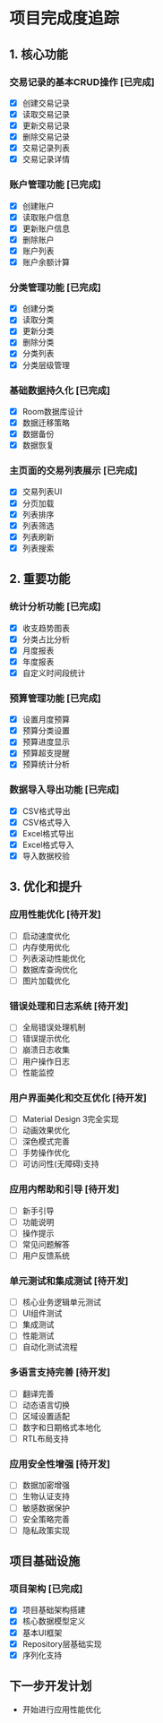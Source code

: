 # 项目完成度追踪

## 1. 核心功能
### 交易记录的基本CRUD操作 [已完成]
- [x] 创建交易记录
- [x] 读取交易记录
- [x] 更新交易记录
- [x] 删除交易记录
- [x] 交易记录列表
- [x] 交易记录详情

### 账户管理功能 [已完成]
- [x] 创建账户
- [x] 读取账户信息
- [x] 更新账户信息
- [x] 删除账户
- [x] 账户列表
- [x] 账户余额计算

### 分类管理功能 [已完成]
- [x] 创建分类
- [x] 读取分类
- [x] 更新分类
- [x] 删除分类
- [x] 分类列表
- [x] 分类层级管理

### 基础数据持久化 [已完成]
- [x] Room数据库设计
- [x] 数据迁移策略
- [x] 数据备份
- [x] 数据恢复

### 主页面的交易列表展示 [已完成]
- [x] 交易列表UI
- [x] 分页加载
- [x] 列表排序
- [x] 列表筛选
- [x] 列表刷新
- [x] 列表搜索

## 2. 重要功能
### 统计分析功能 [已完成]
- [x] 收支趋势图表
- [x] 分类占比分析
- [x] 月度报表
- [x] 年度报表
- [x] 自定义时间段统计

### 预算管理功能 [已完成]
- [x] 设置月度预算
- [x] 预算分类设置
- [x] 预算进度显示
- [x] 预算超支提醒
- [x] 预算统计分析

### 数据导入导出功能 [已完成]
- [x] CSV格式导出
- [x] CSV格式导入
- [x] Excel格式导出
- [x] Excel格式导入
- [x] 导入数据校验

## 3. 优化和提升
### 应用性能优化 [待开发]
- [ ] 启动速度优化
- [ ] 内存使用优化
- [ ] 列表滚动性能优化
- [ ] 数据库查询优化
- [ ] 图片加载优化

### 错误处理和日志系统 [待开发]
- [ ] 全局错误处理机制
- [ ] 错误提示优化
- [ ] 崩溃日志收集
- [ ] 用户操作日志
- [ ] 性能监控

### 用户界面美化和交互优化 [待开发]
- [ ] Material Design 3完全实现
- [ ] 动画效果优化
- [ ] 深色模式完善
- [ ] 手势操作优化
- [ ] 可访问性(无障碍)支持

### 应用内帮助和引导 [待开发]
- [ ] 新手引导
- [ ] 功能说明
- [ ] 操作提示
- [ ] 常见问题解答
- [ ] 用户反馈系统

### 单元测试和集成测试 [待开发]
- [ ] 核心业务逻辑单元测试
- [ ] UI组件测试
- [ ] 集成测试
- [ ] 性能测试
- [ ] 自动化测试流程

### 多语言支持完善 [待开发]
- [ ] 翻译完善
- [ ] 动态语言切换
- [ ] 区域设置适配
- [ ] 数字和日期格式本地化
- [ ] RTL布局支持

### 应用安全性增强 [待开发]
- [ ] 数据加密增强
- [ ] 生物认证支持
- [ ] 敏感数据保护
- [ ] 安全策略完善
- [ ] 隐私政策实现

## 项目基础设施
### 项目架构 [已完成]
- [x] 项目基础架构搭建
- [x] 核心数据模型定义
- [x] 基本UI框架
- [x] Repository层基础实现
- [x] 序列化支持

## 下一步开发计划
- 开始进行应用性能优化